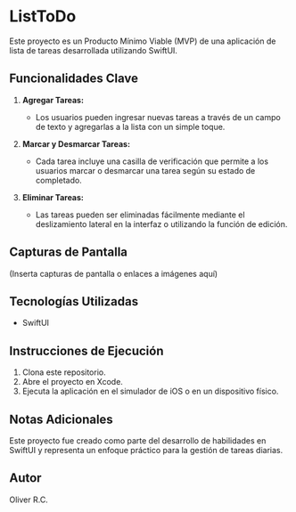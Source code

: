 # ListToDo

Este proyecto es un Producto Mínimo Viable (MVP) de una aplicación de lista de tareas desarrollada utilizando SwiftUI.

## Funcionalidades Clave

1. **Agregar Tareas:**
   - Los usuarios pueden ingresar nuevas tareas a través de un campo de texto y agregarlas a la lista con un simple toque.

2. **Marcar y Desmarcar Tareas:**
   - Cada tarea incluye una casilla de verificación que permite a los usuarios marcar o desmarcar una tarea según su estado de completado.

3. **Eliminar Tareas:**
   - Las tareas pueden ser eliminadas fácilmente mediante el deslizamiento lateral en la interfaz o utilizando la función de edición.

## Capturas de Pantalla

(Inserta capturas de pantalla o enlaces a imágenes aquí)

## Tecnologías Utilizadas

- SwiftUI

## Instrucciones de Ejecución

1. Clona este repositorio.
2. Abre el proyecto en Xcode.
3. Ejecuta la aplicación en el simulador de iOS o en un dispositivo físico.

## Notas Adicionales

Este proyecto fue creado como parte del desarrollo de habilidades en SwiftUI y representa un enfoque práctico para la gestión de tareas diarias.

## Autor

Oliver R.C.
